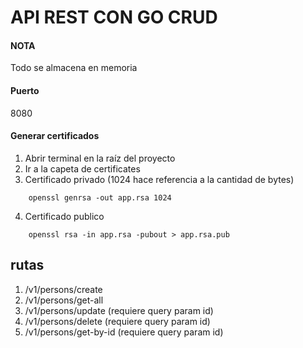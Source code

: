 # API REST CON GO CRUD

#### NOTA
Todo se almacena en memoria

#### Puerto 
8080

#### Generar certificados
1. Abrir terminal en la raíz del proyecto
2. Ir a la capeta de certificates
3. Certificado privado (1024 hace referencia a la cantidad de bytes)
```
    openssl genrsa -out app.rsa 1024
```
4. Certificado publico 
```
    openssl rsa -in app.rsa -pubout > app.rsa.pub
```
## rutas
1. /v1/persons/create
2. /v1/persons/get-all
3. /v1/persons/update (requiere query param id)
4. /v1/persons/delete (requiere query param id)
5. /v1/persons/get-by-id (requiere query param id)
